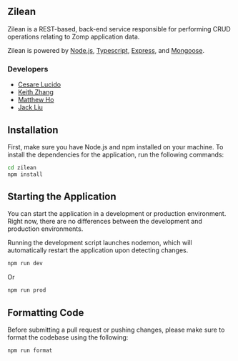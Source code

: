 ## Zilean

Zilean is a REST-based, back-end service responsible for performing CRUD operations relating to Zomp application data.

Zilean is powered by
[Node.js](https://nodejs.org/en/),
[Typescript](https://www.typescriptlang.org/),
[Express](https://www.express.com/), and
[Mongoose](https://www.mongoose.com/).

### Developers
- [Cesare Lucido](https://github.com/clucidojr123)
- [Keith Zhang](https://github.com/keithohno)
- [Matthew Ho](https://github.com/matthew-ho-1)
- [Jack Liu](https://github.com/jliu2882)

## Installation

First, make sure you have Node.js and npm installed on your machine. To install the dependencies for the application, run the following commands:

```sh
cd zilean
npm install
```

## Starting the Application

You can start the application in a development or production environment. Right now, there are no differences between the development and production environments. 

Running the development script launches nodemon, which will automatically restart the application upon detecting changes.

```sh
npm run dev
```

Or 

```sh
npm run prod
```

## Formatting Code

Before submitting a pull request or pushing changes, please make sure to format the codebase using the following:
```sh
npm run format
```